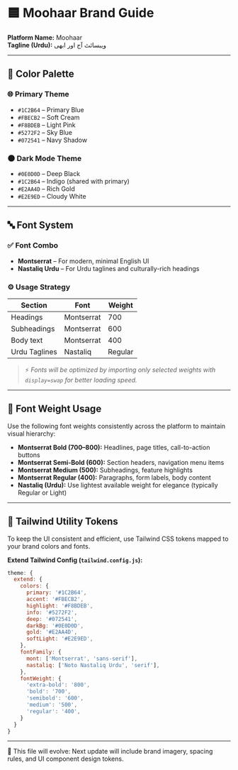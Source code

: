# 🟦 Moohaar Brand Guide

**Platform Name:** Moohaar  
**Tagline (Urdu):** ویبسائٹ آج اور ابھی

---

## 🎨 Color Palette

### 🌐 Primary Theme
- `#1C2B64` – Primary Blue
- `#FBECB2` – Soft Cream
- `#F8BDEB` – Light Pink
- `#5272F2` – Sky Blue
- `#072541` – Navy Shadow

### 🌑 Dark Mode Theme
- `#0E0D0D` – Deep Black
- `#1C2B64` – Indigo (shared with primary)
- `#E2AA4D` – Rich Gold
- `#E2E9ED` – Cloudy White

---

## 🔤 Font System

### ✅ Font Combo
- **Montserrat** – For modern, minimal English UI
- **Nastaliq Urdu** – For Urdu taglines and culturally-rich headings

### ⚙️ Usage Strategy

| Section        | Font        | Weight   |
|----------------|-------------|----------|
| Headings       | Montserrat  | 700      |
| Subheadings    | Montserrat  | 600      |
| Body text      | Montserrat  | 400      |
| Urdu Taglines  | Nastaliq    | Regular  |

> ⚡ *Fonts will be optimized by importing only selected weights with `display=swap` for better loading speed.*

---

## 🔡 Font Weight Usage

Use the following font weights consistently across the platform to maintain visual hierarchy:

- **Montserrat Bold (700–800):** Headlines, page titles, call-to-action buttons
- **Montserrat Semi-Bold (600):** Section headers, navigation menu items
- **Montserrat Medium (500):** Subheadings, feature highlights
- **Montserrat Regular (400):** Paragraphs, form labels, body content
- **Nastaliq (Urdu):** Use lightest available weight for elegance (typically Regular or Light)

---

## 🎯 Tailwind Utility Tokens

To keep the UI consistent and efficient, use Tailwind CSS tokens mapped to your brand colors and fonts.

**Extend Tailwind Config (`tailwind.config.js`):**

```js
theme: {
  extend: {
    colors: {
      primary: '#1C2B64',
      accent: '#FBECB2',
      highlight: '#F8BDEB',
      info: '#5272F2',
      deep: '#072541',
      darkBg: '#0E0D0D',
      gold: '#E2AA4D',
      softLight: '#E2E9ED',
    },
    fontFamily: {
      mont: ['Montserrat', 'sans-serif'],
      nastaliq: ['Noto Nastaliq Urdu', 'serif'],
    },
    fontWeight: {
      'extra-bold': '800',
      'bold': '700',
      'semibold': '600',
      'medium': '500',
      'regular': '400',
    }
  }
}
```

---

📁 This file will evolve:
Next update will include brand imagery, spacing rules, and UI component design tokens.
